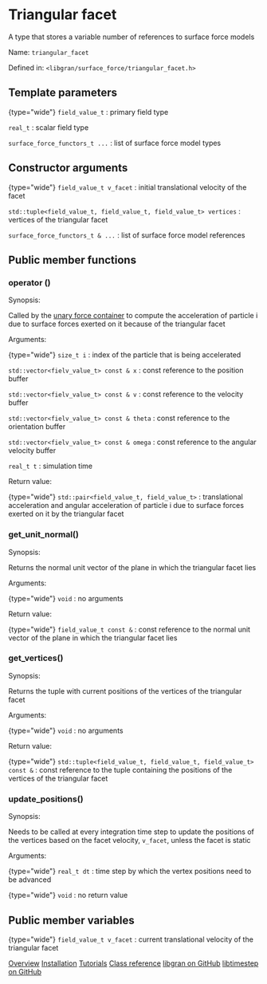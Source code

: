 # Triangular facet

<tldr>
<p>A type that stores a variable number of references to surface force models</p>
<p>Name: <code>triangular_facet</code></p>
<p>Defined in: <code>&lt;libgran/surface_force/triangular_facet.h&gt;</code></p>
</tldr>

## Template parameters

{type="wide"}
`field_value_t`
: primary field type

`real_t`
: scalar field type

`surface_force_functors_t ...`
: list of surface force model types

## Constructor arguments

{type="wide"}
`field_value_t v_facet`
: initial translational velocity of the facet

`std::tuple<field_value_t, field_value_t, field_value_t> vertices`
: vertices of the triangular facet

`surface_force_functors_t & ...`
: list of surface force model references

## Public member functions

### operator ()

Synopsis:

Called by the [unary force container](Unary-force-container.md) to compute the acceleration of particle i due to
surface forces exerted on it because of the triangular facet

Arguments:

{type="wide"}
`size_t i`
: index of the particle that is being accelerated

`std::vector<fielv_value_t> const & x`
: const reference to the position buffer

`std::vector<fielv_value_t> const & v`
: const reference to the velocity buffer

`std::vector<fielv_value_t> const & theta`
: const reference to the orientation buffer

`std::vector<fielv_value_t> const & omega`
: const reference to the angular velocity buffer

`real_t t`
: simulation time

Return value:

{type="wide"}
`std::pair<field_value_t, field_value_t>`
: translational acceleration and angular acceleration of particle i due to surface forces exerted on it by the
  triangular facet

### get_unit_normal()

Synopsis:

Returns the normal unit vector of the plane in which the triangular facet lies

Arguments:

{type="wide"}
`void`
: no arguments

Return value:

{type="wide"}
`field_value_t const &`
: const reference to the normal unit vector of the plane in which the triangular facet lies

### get_vertices()

Synopsis:

Returns the tuple with current positions of the vertices of the triangular facet

Arguments:

{type="wide"}
`void`
: no arguments

Return value:

{type="wide"}
`std::tuple<field_value_t, field_value_t, field_value_t> const &`
: const reference to the tuple containing the positions of the vertices of the triangular facet

### update_positions() 

Synopsis:

Needs to be called at every integration time step to update the positions of the vertices based on the
facet velocity, `v_facet`, unless the facet is static

Arguments:

{type="wide"}
`real_t dt`
: time step by which the vertex positions need to be advanced

{type="wide"}
`void`
: no return value

## Public member variables

{type="wide"}
`field_value_t v_facet`
: current translational velocity of the triangular facet

<seealso>
<category ref="related">
   <a href="Overview.md">Overview</a>
    <a href="Installation.md">Installation</a>
    <a href="Tutorials.md">Tutorials</a>
    <a href="Class-reference.md">Class reference</a>
</category>
<category ref="external">
    <a href="https://github.com/egor-demidov/libgran">libgran on GitHub</a>
    <a href="https://github.com/egor-demidov/libtimestep">libtimestep on GitHub</a>
</category>
</seealso>
